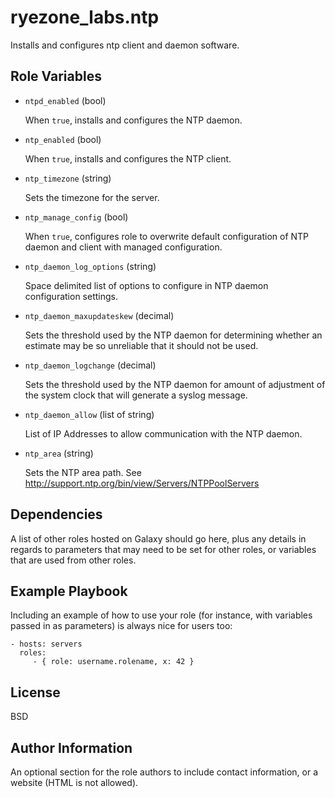 ryezone_labs.ntp
=========

Installs and configures ntp client and daemon software.

Role Variables
--------------

- `ntpd_enabled` (bool)

  When `true`, installs and configures the NTP daemon.

- `ntp_enabled` (bool)

  When `true`, installs and configures the NTP client.

- `ntp_timezone` (string)

  Sets the timezone for the server.

- `ntp_manage_config` (bool)

  When `true`, configures role to overwrite default configuration of NTP daemon and client with managed configuration.

- `ntp_daemon_log_options` (string)

  Space delimited list of options to configure in NTP daemon configuration settings.

- `ntp_daemon_maxupdateskew` (decimal)

  Sets the threshold used by the NTP daemon for determining whether an estimate
  may be so unreliable that it should not be used.

- `ntp_daemon_logchange` (decimal)

  Sets the threshold used by the NTP daemon for amount of adjustment of the
  system clock that will generate a syslog message.

- `ntp_daemon_allow` (list of string)

  List of IP Addresses to allow communication with the NTP daemon.

- `ntp_area` (string)

  Sets the NTP area path.  See http://support.ntp.org/bin/view/Servers/NTPPoolServers

  


Dependencies
------------

A list of other roles hosted on Galaxy should go here, plus any details in regards to parameters that may need to be set for other roles, or variables that are used from other roles.

Example Playbook
----------------

Including an example of how to use your role (for instance, with variables passed in as parameters) is always nice for users too:

    - hosts: servers
      roles:
         - { role: username.rolename, x: 42 }

License
-------

BSD

Author Information
------------------

An optional section for the role authors to include contact information, or a website (HTML is not allowed).
